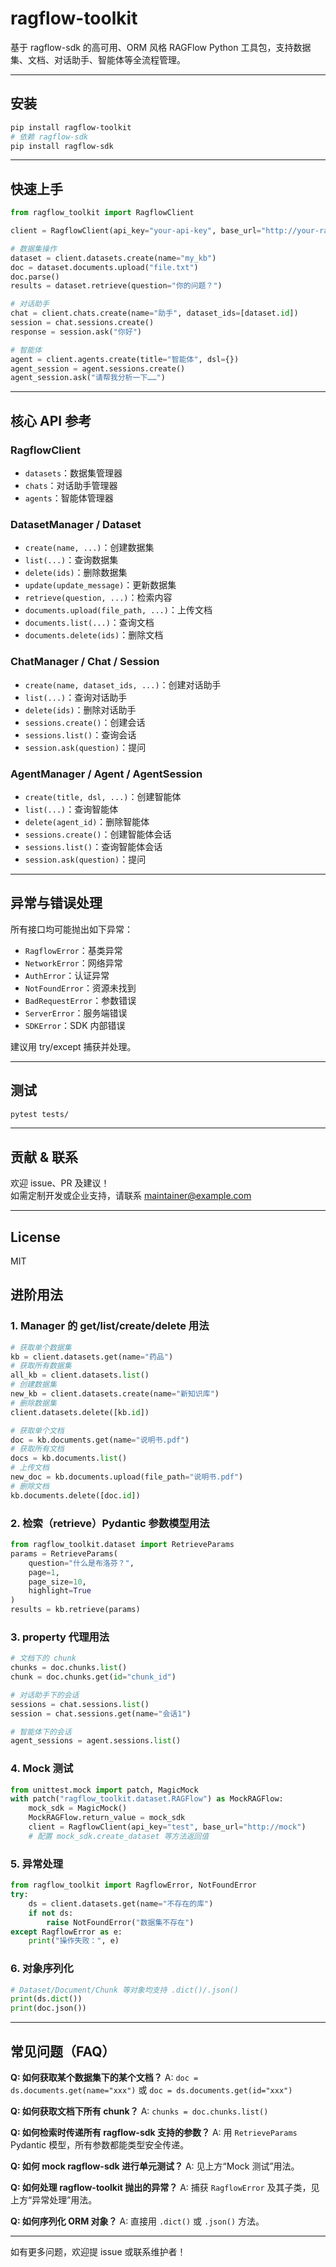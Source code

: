 # ragflow-toolkit

基于 ragflow-sdk 的高可用、ORM 风格 RAGFlow Python 工具包，支持数据集、文档、对话助手、智能体等全流程管理。

---

## 安装

```bash
pip install ragflow-toolkit
# 依赖 ragflow-sdk
pip install ragflow-sdk
```

---

## 快速上手

```python
from ragflow_toolkit import RagflowClient

client = RagflowClient(api_key="your-api-key", base_url="http://your-ragflow-server:9380")

# 数据集操作
dataset = client.datasets.create(name="my_kb")
doc = dataset.documents.upload("file.txt")
doc.parse()
results = dataset.retrieve(question="你的问题？")

# 对话助手
chat = client.chats.create(name="助手", dataset_ids=[dataset.id])
session = chat.sessions.create()
response = session.ask("你好")

# 智能体
agent = client.agents.create(title="智能体", dsl={})
agent_session = agent.sessions.create()
agent_session.ask("请帮我分析一下……")
```

---

## 核心 API 参考

### RagflowClient

- `datasets`：数据集管理器
- `chats`：对话助手管理器
- `agents`：智能体管理器

### DatasetManager / Dataset

- `create(name, ...)`：创建数据集
- `list(...)`：查询数据集
- `delete(ids)`：删除数据集
- `update(update_message)`：更新数据集
- `retrieve(question, ...)`：检索内容
- `documents.upload(file_path, ...)`：上传文档
- `documents.list(...)`：查询文档
- `documents.delete(ids)`：删除文档

### ChatManager / Chat / Session

- `create(name, dataset_ids, ...)`：创建对话助手
- `list(...)`：查询对话助手
- `delete(ids)`：删除对话助手
- `sessions.create()`：创建会话
- `sessions.list()`：查询会话
- `session.ask(question)`：提问

### AgentManager / Agent / AgentSession

- `create(title, dsl, ...)`：创建智能体
- `list(...)`：查询智能体
- `delete(agent_id)`：删除智能体
- `sessions.create()`：创建智能体会话
- `sessions.list()`：查询智能体会话
- `session.ask(question)`：提问

---

## 异常与错误处理

所有接口均可能抛出如下异常：

- `RagflowError`：基类异常
- `NetworkError`：网络异常
- `AuthError`：认证异常
- `NotFoundError`：资源未找到
- `BadRequestError`：参数错误
- `ServerError`：服务端错误
- `SDKError`：SDK 内部错误

建议用 try/except 捕获并处理。

---

## 测试

```bash
pytest tests/
```

---

## 贡献 & 联系

欢迎 issue、PR 及建议！  
如需定制开发或企业支持，请联系 maintainer@example.com

---

## License

MIT

## 进阶用法

### 1. Manager 的 get/list/create/delete 用法

```python
# 获取单个数据集
kb = client.datasets.get(name="药品")
# 获取所有数据集
all_kb = client.datasets.list()
# 创建数据集
new_kb = client.datasets.create(name="新知识库")
# 删除数据集
client.datasets.delete([kb.id])

# 获取单个文档
doc = kb.documents.get(name="说明书.pdf")
# 获取所有文档
docs = kb.documents.list()
# 上传文档
new_doc = kb.documents.upload(file_path="说明书.pdf")
# 删除文档
kb.documents.delete([doc.id])
```

### 2. 检索（retrieve）Pydantic 参数模型用法

```python
from ragflow_toolkit.dataset import RetrieveParams
params = RetrieveParams(
    question="什么是布洛芬？",
    page=1,
    page_size=10,
    highlight=True
)
results = kb.retrieve(params)
```

### 3. property 代理用法

```python
# 文档下的 chunk
chunks = doc.chunks.list()
chunk = doc.chunks.get(id="chunk_id")

# 对话助手下的会话
sessions = chat.sessions.list()
session = chat.sessions.get(name="会话1")

# 智能体下的会话
agent_sessions = agent.sessions.list()
```

### 4. Mock 测试

```python
from unittest.mock import patch, MagicMock
with patch("ragflow_toolkit.dataset.RAGFlow") as MockRAGFlow:
    mock_sdk = MagicMock()
    MockRAGFlow.return_value = mock_sdk
    client = RagflowClient(api_key="test", base_url="http://mock")
    # 配置 mock_sdk.create_dataset 等方法返回值
```

### 5. 异常处理

```python
from ragflow_toolkit import RagflowError, NotFoundError
try:
    ds = client.datasets.get(name="不存在的库")
    if not ds:
        raise NotFoundError("数据集不存在")
except RagflowError as e:
    print("操作失败：", e)
```

### 6. 对象序列化

```python
# Dataset/Document/Chunk 等对象均支持 .dict()/.json()
print(ds.dict())
print(doc.json())
```

---

## 常见问题（FAQ）

**Q: 如何获取某个数据集下的某个文档？**
A: `doc = ds.documents.get(name="xxx")` 或 `doc = ds.documents.get(id="xxx")`

**Q: 如何获取文档下所有 chunk？**
A: `chunks = doc.chunks.list()`

**Q: 如何检索时传递所有 ragflow-sdk 支持的参数？**
A: 用 `RetrieveParams` Pydantic 模型，所有参数都能类型安全传递。

**Q: 如何 mock ragflow-sdk 进行单元测试？**
A: 见上方“Mock 测试”用法。

**Q: 如何处理 ragflow-toolkit 抛出的异常？**
A: 捕获 `RagflowError` 及其子类，见上方“异常处理”用法。

**Q: 如何序列化 ORM 对象？**
A: 直接用 `.dict()` 或 `.json()` 方法。

---

如有更多问题，欢迎提 issue 或联系维护者！